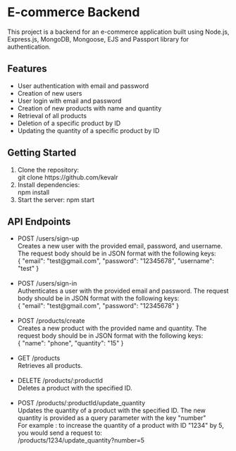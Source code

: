 <h1>E-commerce Backend</h1>
<p>This project is a backend for an e-commerce application built using Node.js, Express.js, MongoDB, Mongoose, EJS and Passport library for authentication.</p>

<h2>Features</h2>
<ul>
<li>User authentication with email and password</li>
<li>Creation of new users</li>
<li>User login with email and password</li>
<li>Creation of new products with name and quantity</li>
<li>Retrieval of all products</li>
<li>Deletion of a specific product by ID</li>
<li>Updating the quantity of a specific product by ID</li>
</ul>

<h2>Getting Started</h2>
<ol>
<li>Clone the repository: <br> git clone https://github.com/kevalr
</li>
<li>Install dependencies: <br> npm install</li>
<li>Start the server: npm start<br> </li>
</ol>

<h2>API Endpoints</h2>
<ul>
  <li>
     POST /users/sign-up <br>
     Creates a new user with the provided email, password, and username. The request body should be in JSON format with the following keys: <br>
     {
    "email": "test@gmail.com",
    "password": "12345678",
    "username": "test"
}
  </li>
  <br>
  <li>
     POST /users/sign-in <br>
     Authenticates a user with the provided email and password. The request body should be in JSON format with the following keys: <br>
     {
    "email": "test@gmail.com",
    "password": "12345678"
}
  </li>
  <br>
  <li>
     POST /products/create <br>
     Creates a new product with the provided name and quantity. The request body should be in JSON format with the following keys: <br>
     {
    "name": "phone",
    "quantity": "15"
    }
  </li>
  <br>
  <li> 
  GET /products
  <br />
  Retrieves all products.
  </li>
  <br>
  <li> 
    DELETE /products/:productId
  <br />
    Deletes a product with the specified ID.
  </li>
  <br>
  <li> 
  POST /products/:productId/update_quantity
  <br />
  Updates the quantity of a product with the specified ID. The new quantity is provided as a query parameter with the key "number"
  <br />
  For example :  to increase the quantity of a product with ID "1234" by 5, you would send a request to: <br>
  /products/1234/update_quantity?number=5
  </li>
</ul>
